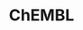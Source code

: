 ---
layout: default
bigquery: https://console.cloud.google.com/bigquery?p=patents-public-data&d=ebi_chembl&page=dataset
citation: '"The ChEMBL database in 2017." Anna Gaulton, Anne Hersey, Michał Nowotka,
  A Patrícia Bento, Jon Chambers, David Mendez, Prudence Mutowo, Francis Atkinson,
  Louisa J Bellis, Elena Cibrián-Uhalte, Mark Davies, Nathan Dedman, Anneli Karlsson,
  María Paula Magariños, John P Overington, George Papadatos, Ines Smit, Andrew R
  Leach Nucleic acids Research (2017) 45 (Database Issue), D945-D954'
contributors: European Bioinformatics Institute
cost: None
description: ChEMBL Data is a manually curated database of small molecules used in
  drug discovery, including information about existing patented drugs.
documentation: 'schema: https://www.ebi.ac.uk/chembl/db_schema


  '
last_edit: 04/10/2022, 14:02:27
location: https://console.cloud.google.com/marketplace/product/google_patents_public_datasets/chembl
maintained_by: EMBL-EBI, an outstation of European Molecular Biology Laboratory
related_publications: '

  ChEMBL: towards direct deposition of bioassay data.


  Mendez D, Gaulton A, Bento AP, Chambers J, De Veij M, Félix E, Magariños MP, Mosquera
  JF, Mutowo P, Nowotka M, Gordillo-Marañón M, Hunter F, Junco L, Mugumbate G, Rodriguez-Lopez
  M, Atkinson F, Bosc N, Radoux CJ, Segura-Cabrera A, Hersey A, Leach AR.


  — Nucleic Acids Res. 2019; 47(D1):D930-D940. doi: 10.1093/nar/gky1075

  '
schema_fields:
- lle
- standard_text_value
- withdrawn_reason
- short_name
- approval_date
- source
- start_position
- level4_description
- creation_date
- who_name
- src_id
- usan_stem
- withdrawn_year
- accession
- record_id
- parent_go_id
- ap_id
- doc_type
- variant_id
- chembl_id
- mc_target_accession
- disease_efficacy
- db_version
- parent_type
- stem_class
- domain_description
- l6
- source_domain_id
- path
- drug_substance_flag
- level5
- class_level
- protein_class_id
- withdrawn_class
- direct_interaction
- parenteral
- hbd
- level2_description
- assay_desc
- patent_id
- component_id
- innovator_company
- relation
- ddd_value
- route
- result_flag
- alert_name
- cx_logp
- updated_on
- mw_monoisotopic
- ref_url
- mesh_heading
- comments
- pchembl_value
- cidx
- tid_fixed
- activity_id
- version
- mc_target_type
- indication_class
- set_name
- action_type
- relationship_desc
- mutation
- applicant_full_name
- cellosaurus_id
- last_active
- atc_code
- num_alerts
- parent_id
- standard_relation
- strength
- oral
- mc_organism
- molregno
- helm_notation
- relationship_type
- mecref_id
- upper_value
- smarts
- ridx
- issue
- assay_class_id
- confidence_score
- rgid
- tid
- mec_id
- entity_id
- year
- isoform
- sitecomp_id
- priority
- compd_id
- ref_id
- withdrawn_country
- job_id
- usan_substem
- molsyn_id
- potential_duplicate
- num_ro5_violations
- domain_name
- syn_type
- formulation_id
- protclasssyn_id
- standard_upper_value
- level1
- l3
- dosed_ingredient
- metref_id
- compound_name
- mol_atc_id
- metabolite_record_id
- assay_tissue
- le
- tbl
- usan_year
- updated_by
- inorganic_flag
- volume
- active_ingredient
- target_mapping
- assay_test_type
- sequence
- curation_comment
- tax_id
- status
- first_in_class
- description
- warning_id
- structure_type
- aromatic_rings
- src_description
- mesh_id
- compound_key
- assay_param_id
- pathway_key
- company
- assay_id
- irac_class_id
- aspect
- bao_endpoint
- confidence
- efo_id
- enzyme_tid
- ingredient
- res_stem_id
- go_id
- definition
- molecular_species
- assay_cell_type
- standard_value
- pref_name
- cell_id
- active_molregno
- publication_number
- who_extra
- level3_description
- text_value
- targcomp_id
- parameter_value
- warning_description
- standard_units
- cx_most_bpka
- hbd_lipinski
- patent_expire_date
- cl_lincs_id
- delist_flag
- type
- alogp
- assay_type
- molfile
- related_tid
- ass_cls_map_id
- co_stem_id
- frac_code
- hrac_class_id
- compsyn_id
- synonyms
- doc_id
- indref_id
- topical
- molecule_type
- organism
- curated_by
- drug_product_flag
- level4
- published_value
- hrac_code
- ddd_admr
- submission_date
- max_phase_for_ind
- met_comment
- polymer_flag
- uo_units
- doi
- protein_class_desc
- sequence_md5sum
- cx_most_apka
- src_short_name
- black_box_warning
- published_relation
- parent_molregno
- mol_frac_id
- species_group_flag
- sei
- authors
- clo_id
- relationship
- irac_code
- ref_type
- assay_category
- substrate_record_id
- assay_source
- title
- idx
- alert_set_id
- subgroup
- protein_class_synonym
- standard_type
- cpd_str_alert_id
- first_approval
- value
- assay_tax_id
- psa
- as_id
- assay_strain
- l1
- l5
- l4
- ddd_comment
- prod_pat_id
- binding_site_comment
- dosage_form
- published_type
- class_type
- withdrawn_flag
- src_assay_id
- mc_target_name
- cell_ontology_id
- cx_logd
- standard_inchi_key
- bto_id
- comp_go_id
- mol_hrac_id
- acd_logp
- full_mwt
- assay_organism
- comp_class_id
- patent_no
- product_id
- pathway_id
- tissue_id
- mw_freebase
- qudt_units
- ro3_pass
- warnref_id
- orig_description
- units
- nda_type
- cell_name
- bei
- drug_record_id
- activity_comment
- country
- last_page
- qed_weighted
- homologue
- label
- warning_country
- selectivity_comment
- component_type
- cell_source_tax_id
- first_page
- full_molformula
- hba
- toid
- site_name
- trade_name
- predbind_id
- target_type
- drugind_id
- major_class
- l2
- efo_term
- target_desc
- oc_id
- domain_type
- component_synonym
- smid
- mc_tax_id
- warning_year
- canonical_smiles
- molecular_mechanism
- normal_range_min
- site_residues
- journal
- level3
- normal_range_max
- stem
- chebi_par_id
- name
- assay_subcellular_fraction
- alert_id
- level1_description
- stat
- targrel_id
- cell_description
- activity_count
- entity_type
- ad_type
- parameter_type
- acd_most_bpka
- met_id
- prediction_method
- db_source
- ddd_id
- uberon_id
- src_compound_id
- cell_source_tissue
- published_units
- bao_format
- l8
- domain_id
- l7
- patent_use_code
- pubmed_id
- standard_flag
- actsm_id
- frac_class_id
- warning_class
- natural_product
- ddd_units
- end_position
- met_conversion
- cell_source_organism
- log_id
- std_act_id
- chirality
- max_phase
- annotation
- enzyme_name
- num_lipinski_ro5_violations
- usan_stem_definition
- downgraded
- level2
- availability_type
- aidx
- rtb
- usan_stem_id
- acd_most_apka
- mol_irac_id
- hba_lipinski
- mechanism_comment
- abstract
- data_validity_comment
- site_id
- therapeutic_flag
- bao_id
- biocomp_id
- mechanism_of_action
- heavy_atoms
- warning_type
- prodrug
- caloha_id
- research_stem
- acd_logd
- standard_inchi
- previous_company
shortname: chembl
tags:
- biotechnology
- health
- chemical
- bioinformatics
- medical
terms_of_use: CC BY-SA 3.0
title: ChEMBL
uuid: e232a192-965c-4ec9-904c-155b6dfe56c5
---